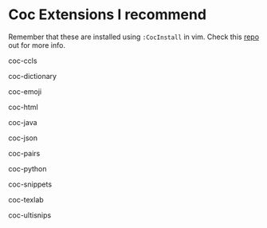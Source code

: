 # Coc Extensions I recommend 

Remember that these are installed using `:CocInstall` in vim. Check this [repo](https://github.com/neoclide/coc.nvim) out for more info.

coc-ccls

coc-dictionary

coc-emoji

coc-html

coc-java

coc-json

coc-pairs    

coc-python

coc-snippets

coc-texlab 

coc-ultisnips
